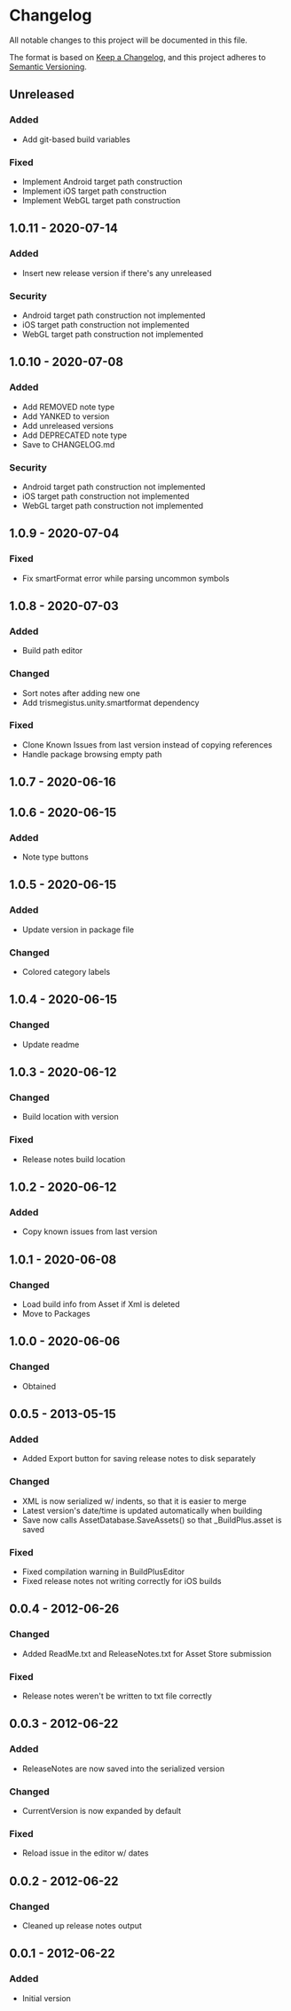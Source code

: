 
# Changelog

All notable changes to this project will be documented in this file.

The format is based on [Keep a Changelog](https://keepachangelog.com/en/1.0.0/),
and this project adheres to [Semantic Versioning](https://semver.org/spec/v2.0.0.html).

## Unreleased

### Added

- Add git-based build variables

### Fixed

- Implement Android target path construction
- Implement iOS target path construction
- Implement WebGL target path construction

## 1.0.11 - 2020-07-14

### Added

- Insert new release version if there's any unreleased

### Security

- Android target path construction not implemented
- iOS target path construction not implemented
- WebGL target path construction not implemented

## 1.0.10 - 2020-07-08

### Added

- Add REMOVED note type
- Add YANKED to version
- Add unreleased versions
- Add DEPRECATED note type
- Save to CHANGELOG.md

### Security

- Android target path construction not implemented
- iOS target path construction not implemented
- WebGL target path construction not implemented

## 1.0.9 - 2020-07-04

### Fixed

- Fix smartFormat error while parsing uncommon symbols

## 1.0.8 - 2020-07-03

### Added

- Build path editor

### Changed

- Sort notes after adding new one
- Add trismegistus.unity.smartformat dependency

### Fixed

- Clone Known Issues from last version instead of copying references
- Handle package browsing empty path

## 1.0.7 - 2020-06-16

## 1.0.6 - 2020-06-15

### Added

- Note type buttons

## 1.0.5 - 2020-06-15

### Added

- Update version in package file

### Changed

- Colored category labels

## 1.0.4 - 2020-06-15

### Changed

- Update readme

## 1.0.3 - 2020-06-12

### Changed

- Build location with version

### Fixed

- Release notes build location

## 1.0.2 - 2020-06-12

### Added

- Copy known issues from last version

## 1.0.1 - 2020-06-08

### Changed

- Load build info from Asset if Xml is deleted
- Move to Packages

## 1.0.0 - 2020-06-06

### Changed

- Obtained

## 0.0.5 - 2013-05-15

### Added

- Added Export button for saving release notes to disk separately

### Changed

- XML is now serialized w/ indents, so that it is easier to merge
- Latest version's date/time is updated automatically when building
- Save now calls AssetDatabase.SaveAssets() so that _BuildPlus.asset is saved

### Fixed

- Fixed compilation warning in BuildPlusEditor
- Fixed release notes not writing correctly for iOS builds

## 0.0.4 - 2012-06-26

### Changed

- Added ReadMe.txt and ReleaseNotes.txt for Asset Store submission

### Fixed

- Release notes weren't be written to txt file correctly

## 0.0.3 - 2012-06-22

### Added

- ReleaseNotes are now saved into the serialized version

### Changed

- CurrentVersion is now expanded by default

### Fixed

- Reload issue in the editor w/ dates

## 0.0.2 - 2012-06-22

### Changed

- Cleaned up release notes output

## 0.0.1 - 2012-06-22

### Added

- Initial version
